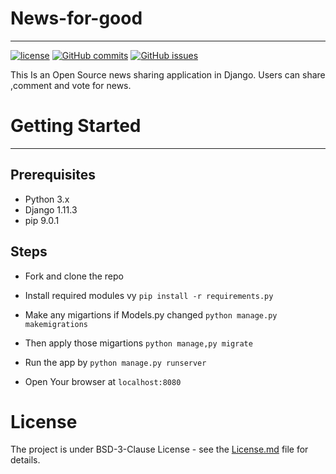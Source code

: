 # News-for-good
---
[![license](https://img.shields.io/github/license/mashape/apistatus.svg)]()   [![GitHub commits](https://img.shields.io/github/commits-since/SubtitleEdit/subtitleedit/3.4.7.svg)]()   [![GitHub issues](https://img.shields.io/github/issues/badges/shields.svg)]()

This Is an Open Source news sharing application in Django.
Users can share ,comment and vote for news.

# Getting Started
---
## Prerequisites

* Python 3.x
* Django 1.11.3
* pip 9.0.1

## Steps
 * Fork and clone the repo
 
 * Install required modules vy
   `pip install -r requirements.py`
 * Make any migartions if Models.py changed 
  `python manage.py makemigrations`
* Then apply those migartions
  `python manage,py migrate`
* Run the app by
 `python manage.py runserver`
* Open Your browser at
 `localhost:8080`

# License
The project is under BSD-3-Clause License - see the [License.md](https://github.com/thecodinghub/news-for-good/blob/master/LICENSE) file for details.





